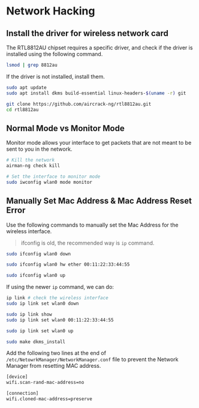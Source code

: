 # Network Hacking

## Install the driver for wireless network card

The RTL8812AU chipset requires a specific driver, and check if the driver is installed using the following command.

```bash
lsmod | grep 8812au
```

If the driver is not installed, install them.

```bash
sudo apt update
sudo apt install dkms build-essential linux-headers-$(uname -r) git

git clone https://github.com/aircrack-ng/rtl8812au.git
cd rtl8812au

```

## Normal Mode vs Monitor Mode

Monitor mode allows your interface to get packets that are not meant to be sent to you in the network.

```bash
# Kill the network
airman-ng check kill

# Set the interface to monitor mode
sudo iwconfig wlan0 mode monitor
```

## Manually Set Mac Address & Mac Address Reset Error

Use the following commands to manually set the Mac Address for the wireless interface.

> ifconfig is old, the recommended way is `ip` command.

```bash
sudo ifconfig wlan0 down

sudo ifconfig wlan0 hw ether 00:11:22:33:44:55

sudo ifconfig wlan0 up
```

If using the newer `ip` command, we can do:

```bash
ip link # check the wireless interface
sudo ip link set wlan0 down

sudo ip link show
sudo ip link set wlan0 00:11:22:33:44:55

sudo ip link set wlan0 up
```

```bash
sudo make dkms_install
```

Add the following two lines at the end of `/etc/NetowrkManager/NetworkManager.conf` file to prevent the Network Manager from resetting MAC address.

```bash
[device]
wifi.scan-rand-mac-address=no

[connection]
wifi.cloned-mac-address=preserve
```
